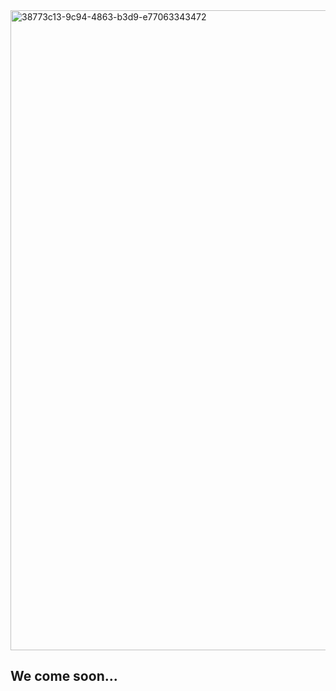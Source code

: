<img width="1024" height="1024" alt="38773c13-9c94-4863-b3d9-e77063343472" src="https://github.com/user-attachments/assets/0c09f823-4d6f-4f9b-81e0-6e4715946974" />

## We come soon...
